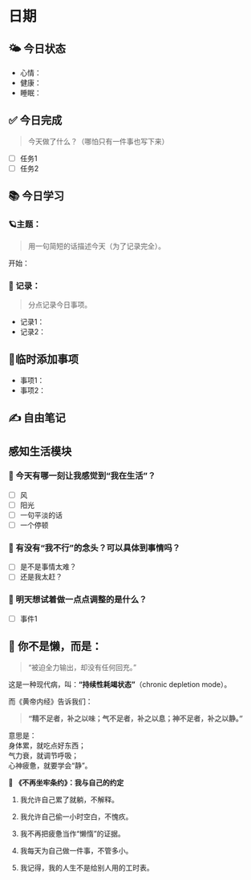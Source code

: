 # 日期

## 🌤️ 今日状态
- 心情：
- 健康：
- 睡眠：

## ✅ 今日完成 

>今天做了什么？（哪怕只有一件事也写下来）

- [ ] 任务1
- [ ] 任务2

## 📚 今日学习
### 🪐主题：

>用一句简短的话描述今天（为了记录完全）。

开始：
### 📖 记录：

>分点记录今日事项。

- 记录1：
- 记录2：

## 🔨临时添加事项

- 事项1：
- 事项2：

## ✍️ 自由笔记
> 



## 感知生活模块

### 🌱 今天有哪一刻让我感觉到“我在生活”？

 - [ ] 风 
 - [ ] 阳光
 - [ ] 一句平淡的话 
 - [ ] 一个停顿

### 🧩 有没有“我不行”的念头？可以具体到事情吗？

- [ ] 是不是事情太难？
- [ ] 还是我太赶？

### 🔄 明天想试着做一点点调整的是什么？

- [ ] 事件1


## 🧩 你不是懒，而是：

> “被迫全力输出，却没有任何回充。”

这是一种现代病，叫：**“持续性耗竭状态”**（chronic depletion mode）。

而《黄帝内经》告诉我们：

> **“精不足者，补之以味；气不足者，补之以息；神不足者，补之以静。”**

意思是：  
身体累，就吃点好东西；  
气力衰，就调节呼吸；  
心神疲惫，就要学会“静”。


📝 **《不再坐牢条约》：我与自己的约定**

1. 我允许自己累了就躺，不解释。
    
2. 我允许自己偷一小时空白，不愧疚。
    
3. 我不再把疲惫当作“懒惰”的证据。
    
4. 我每天为自己做一件事，不管多小。
    
5. 我记得，我的人生不是给别人用的工时表。